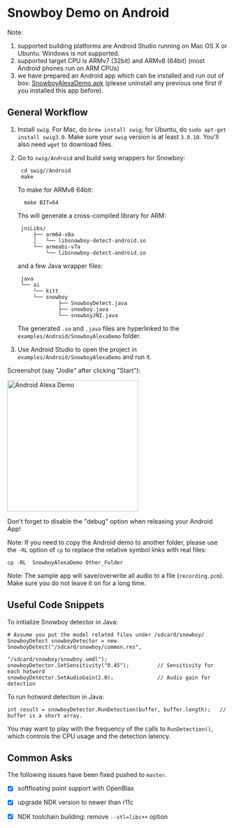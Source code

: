 # Snowboy Demo on Android

Note:

1. supported building platforms are Android Studio running on Mac OS X or Ubuntu. Windows is not supported.
2. supported target CPU is ARMv7 (32bit) and ARMv8 (64bit) (most Android phones run on ARM CPUs)
3. we have prepared an Android app which can be installed and run out of box: [SnowboyAlexaDemo.apk](https://github.com/Kitt-AI/snowboy/raw/master/resources/jodie/Snowboyjodie.apk) (please uninstall any previous one first if you installed this app before).

## General Workflow

1. Install `swig`. For Mac, do `brew install swig`; for Ubuntu, do `sudo apt-get install swig3.0`. Make sure your `swig` version is at least `3.0.10`. You'll also need `wget` to download files.

2. Go to `swig/Android` and build swig wrappers for Snowboy:

		cd swig//Android
		make
	
	To make for ARMv8 64bit:
	
		 make BIT=64

	Ths will generate a cross-compiled library for ARM:
	
		jniLibs/
			├── arm64-v8a
			│   └── libsnowboy-detect-android.so
			└── armeabi-v7a
			    └── libsnowboy-detect-android.so

	and a few Java wrapper files:
	
		java
		└── ai
		    └── kitt
			└── snowboy
		            ├── SnowboyDetect.java
		            ├── snowboy.java
		            └── snowboyJNI.java

	The generated `.so` and `.java` files are hyperlinked to the `examples/Android/SnowboyAlexaDemo` folder.

3. Use Android Studio to open the project in `examples/Android/SnowboyAlexaDemo` and run it.

Screenshot (say "Jodie" after clicking "Start"):

<img src="https://s3-us-west-2.amazonaws.com/kittai-cdn/Snowboy/SnowboyAlexaDemo-Andriod.jpeg" alt="Android Alexa Demo" width=300 />


Don't forget to disable the "debug" option when releasing your Android App!

Note: If you need to copy the Android demo to another folder, please use the `-RL` option of `cp` to replace the relative symbol links with real files:

	cp -RL  SnowboyAlexaDemo Other_Folder

Note: The sample app will save/overwrite all audio to a file (`recording.pcm`). Make sure you do not leave it on for a long time.

## Useful Code Snippets


To initialize Snowboy detector in Java:

    # Assume you put the model related files under /sdcard/snowboy/
    SnowboyDetect snowboyDetector = new SnowboyDetect("/sdcard/snowboy/common.res",
                                                      "/sdcard/snowboy/snowboy.umdl");
    snowboyDetector.SetSensitivity("0.45");         // Sensitivity for each hotword
    snowboyDetector.SetAudioGain(2.0);              // Audio gain for detection

To run hotword detection in Java:

    int result = snowboyDetector.RunDetection(buffer, buffer.length);   // buffer is a short array.

You may want to play with the frequency of the calls to `RunDetection()`, which controls the CPU usage and the detection latency.


## Common Asks

The following issues have been fixed pushed to `master`.

- [x] softfloating point support with OpenBlas
- [x] upgrade NDK version to newer than r11c
- [x] NDK toolchain building: remove `--stl=libc++` option


